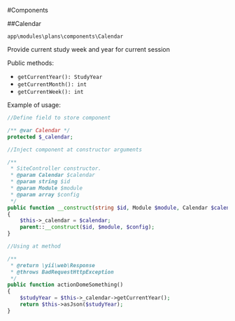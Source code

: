 #Components

##Calendar 

`app\modules\plans\components\Calendar`

Provide current study week and year for current session

Public methods:
- `getCurrentYear(): StudyYear`
- `getCurrentMonth(): int`
- `getCurrentWeek(): int`

Example of usage:
```php
//Define field to store component

/** @var Calendar */
protected $_calendar;

//Inject component at constructor arguments

/**
 * SiteController constructor.
 * @param Calendar $calendar
 * @param string $id
 * @param Module $module
 * @param array $config
 */
public function __construct(string $id, Module $module, Calendar $calendar, array $config = [])
{
    $this->_calendar = $calendar;
    parent::__construct($id, $module, $config);
}

//Using at method

/**
 * @return \yii\web\Response
 * @throws BadRequestHttpException
 */
public function actionDomeSomething()
{
    $studyYear = $this->_calendar->getCurrentYear();
    return $this->asJson($studyYear);
}
```